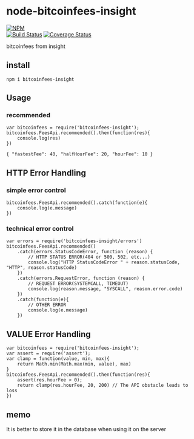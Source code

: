 # node-bitcoinfees-insight

[![NPM](https://nodei.co/npm/bitcoinfees-insight.png?downloads=true&downloadRank=true&stars=true)](https://nodei.co/npm/bitcoinfees-insight)  
[![Build Status](https://secure.travis-ci.org/you21979/node-bitcoinfees-insight.png?branch=master)](https://travis-ci.org/you21979/node-bitcoinfees-insight)
[![Coverage Status](https://coveralls.io/repos/github/you21979/node-bitcoinfees-insight/badge.svg?branch=master)](https://coveralls.io/github/you21979/node-bitcoinfees-insight?branch=master)

bitcoinfees from insight

## install

```
npm i bitcoinfees-insight
```

## Usage

### recommended

```
var bitcoinfees = require('bitcoinfees-insight');
bitcoinfees.FeesApi.recommended().then(function(res){
    console.log(res)
})
```

```
{ "fastestFee": 40, "halfHourFee": 20, "hourFee": 10 }
```

## HTTP Error Handling

### simple error control

```
bitcoinfees.FeesApi.recommended().catch(function(e){
    console.log(e.message)
})
```

### technical error control

```
var errors = require('bitcoinfees-insight/errors')
bitcoinfees.FeesApi.recommended()
    .catch(errors.StatusCodeError, function (reason) {
        // HTTP STATUS ERROR(404 or 500, 502, etc...)
        console.log("HTTP StatusCodeError " + reason.statusCode, "HTTP", reason.statusCode)
    })
    .catch(errors.RequestError, function (reason) {
        // REQUEST ERROR(SYSTEMCALL, TIMEOUT)
        console.log(reason.message, "SYSCALL", reason.error.code)
    })
    .catch(function(e){
        // OTHER ERROR
        console.log(e.message)
    })
```

## VALUE Error Handling

```
var bitcoinfees = require('bitcoinfees-insight');
var assert = require('assert');
var clamp = function(value, min, max){
    return Math.min(Math.max(min, value), max)
}
bitcoinfees.FeesApi.recommended().then(function(res){
    assert(res.hourFee > 0);
    return clamp(res.hourFee, 20, 200) // The API obstacle leads to loss
})
```

## memo

It is better to store it in the database when using it on the server

